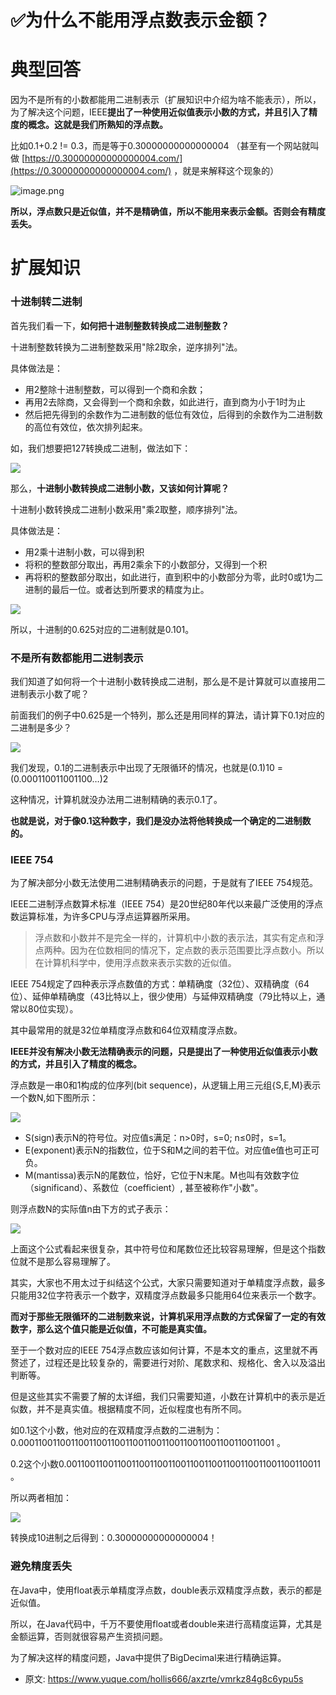 # ✅为什么不能用浮点数表示金额？
<!--page header-->

<a name="IHze1"></a>
# 典型回答

因为不是所有的小数都能用二进制表示（扩展知识中介绍为啥不能表示），所以，为了解决这个问题，IEEE**提出了一种使用近似值表示小数的方式，并且引入了精度的概念。这就是我们所熟知的浮点数。**

比如0.1+0.2 != 0.3，而是等于0.30000000000000004 （甚至有一个网站就叫做 [https://0.30000000000000004.com/](https://0.30000000000000004.com/) ，就是来解释这个现象的）

![image.png](./img/ojpfUwOiR3hpqbjw/1705323582322-db6091dd-8ba3-4249-8ba3-5fe8388f7f92-239198.png)

**所以，浮点数只是近似值，并不是精确值，所以不能用来表示金额。否则会有精度丢失。**
<a name="N47vx"></a>
# 扩展知识
<a name="fb095b93"></a>
### 十进制转二进制

首先我们看一下，**如何把十进制整数转换成二进制整数？**

十进制整数转换为二进制整数采用"除2取余，逆序排列"法。

具体做法是：

- 用2整除十进制整数，可以得到一个商和余数；
- 再用2去除商，又会得到一个商和余数，如此进行，直到商为小于1时为止
- 然后把先得到的余数作为二进制数的低位有效位，后得到的余数作为二进制数的高位有效位，依次排列起来。

如，我们想要把127转换成二进制，做法如下：

![](./img/ojpfUwOiR3hpqbjw/1668831261769-fc28aa7b-e539-428b-af3b-b03f772d2a6d-297761.jpeg)

那么，**十进制小数转换成二进制小数，又该如何计算呢？**

十进制小数转换成二进制小数采用"乘2取整，顺序排列"法。

具体做法是：

- 用2乘十进制小数，可以得到积
- 将积的整数部分取出，再用2乘余下的小数部分，又得到一个积
- 再将积的整数部分取出，如此进行，直到积中的小数部分为零，此时0或1为二进制的最后一位。或者达到所要求的精度为止。

![](./img/ojpfUwOiR3hpqbjw/1668831261784-23191a6f-9697-4e28-9c67-05286f3939b7-908196.jpeg)

所以，十进制的0.625对应的二进制就是0.101。

<a name="ae65a6d4"></a>
### 不是所有数都能用二进制表示

我们知道了如何将一个十进制小数转换成二进制，那么是不是计算就可以直接用二进制表示小数了呢？

前面我们的例子中0.625是一个特列，那么还是用同样的算法，请计算下0.1对应的二进制是多少？

![](./img/ojpfUwOiR3hpqbjw/1668831261776-8d3d001c-341d-458f-bcc2-75294ea4d8ab-330790.jpeg)

我们发现，0.1的二进制表示中出现了无限循环的情况，也就是(0.1)10 = (0.000110011001100…)2

这种情况，计算机就没办法用二进制精确的表示0.1了。

**也就是说，对于像0.1这种数字，我们是没办法将他转换成一个确定的二进制数的。**

<a name="776e1df9"></a>
### IEEE 754

为了解决部分小数无法使用二进制精确表示的问题，于是就有了IEEE 754规范。

IEEE二进制浮点数算术标准（IEEE 754）是20世纪80年代以来最广泛使用的浮点数运算标准，为许多CPU与浮点运算器所采用。

> 浮点数和小数并不是完全一样的，计算机中小数的表示法，其实有定点和浮点两种。因为在位数相同的情况下，定点数的表示范围要比浮点数小。所以在计算机科学中，使用浮点数来表示实数的近似值。


IEEE 754规定了四种表示浮点数值的方式：单精确度（32位）、双精确度（64位）、延伸单精确度（43比特以上，很少使用）与延伸双精确度（79比特以上，通常以80位实现）。

其中最常用的就是32位单精度浮点数和64位双精度浮点数。

**IEEE并没有解决小数无法精确表示的问题，只是提出了一种使用近似值表示小数的方式，并且引入了精度的概念。**

浮点数是一串0和1构成的位序列(bit sequence)，从逻辑上用三元组{S,E,M}表示一个数N,如下图所示：

![](./img/ojpfUwOiR3hpqbjw/1668831261781-ee0b02d3-5e60-4c84-94fb-1ed67fdd848a-127350.jpeg)

- S(sign)表示N的符号位。对应值s满足：n>0时，s=0; n≤0时，s=1。
- E(exponent)表示N的指数位，位于S和M之间的若干位。对应值e值也可正可负。
- M(mantissa)表示N的尾数位，恰好，它位于N末尾。M也叫有效数字位（significand）、系数位（coefficient）, 甚至被称作"小数"。

则浮点数N的实际值n由下方的式子表示：

![](./img/ojpfUwOiR3hpqbjw/1668831261782-f870cc7f-af15-4bf3-abef-32f18af1d72c-175389.jpeg)

上面这个公式看起来很复杂，其中符号位和尾数位还比较容易理解，但是这个指数位就不是那么容易理解了。

其实，大家也不用太过于纠结这个公式，大家只需要知道对于单精度浮点数，最多只能用32位字符表示一个数字，双精度浮点数最多只能用64位来表示一个数字。

**而对于那些无限循环的二进制数来说，计算机采用浮点数的方式保留了一定的有效数字，那么这个值只能是近似值，不可能是真实值。**

至于一个数对应的IEEE 754浮点数应该如何计算，不是本文的重点，这里就不再赘述了，过程还是比较复杂的，需要进行对阶、尾数求和、规格化、舍入以及溢出判断等。

但是这些其实不需要了解的太详细，我们只需要知道，小数在计算机中的表示是近似数，并不是真实值。根据精度不同，近似程度也有所不同。

如0.1这个小数，他对应的在双精度浮点数的二进制为：0.00011001100110011001100110011001100110011001100110011001 。

0.2这个小数0.00110011001100110011001100110011001100110011001100110011 。

所以两者相加：

![](./img/ojpfUwOiR3hpqbjw/1668831262016-d222a4ac-7301-4ce3-a6f8-14d3a87602df-324411.jpeg)

转换成10进制之后得到：0.30000000000000004！

<a name="b340a97b"></a>
### 避免精度丢失

在Java中，使用float表示单精度浮点数，double表示双精度浮点数，表示的都是近似值。

所以，在Java代码中，千万不要使用float或者double来进行高精度运算，尤其是金额运算，否则就很容易产生资损问题。

为了解决这样的精度问题，Java中提供了BigDecimal来进行精确运算。


<!--page footer-->
- 原文: <https://www.yuque.com/hollis666/axzrte/vmrkz84g8c6ypu5s>